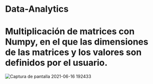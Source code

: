 # Data-Analytics
# Multiplicación de matrices con Numpy, en el que las dimensiones de las matrices y los valores son definidos por el usuario.
![Captura de pantalla 2021-06-16 192433](https://user-images.githubusercontent.com/66731201/122311787-8b48e480-ced8-11eb-8444-6524caafafb7.png)
